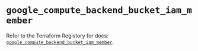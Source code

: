 # `google_compute_backend_bucket_iam_member`

Refer to the Terraform Registory for docs: [`google_compute_backend_bucket_iam_member`](https://www.terraform.io/docs/providers/google-beta/r/google_compute_backend_bucket_iam_member).
